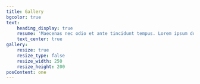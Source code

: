 ```yaml
---
title: Gallery
bgcolor: true
text:
    heading_display: true
    resume: 'Maecenas nec odio et ante tincidunt tempus. Lorem ipsum dolor sit amet, consectetuer adipiscing elit. Sed cursus turpis vitae tortor.'
    text_center: true
gallery:
    resize: true
    resize_type: false
    resize_width: 250
    resize_height: 200
posContent: one
---
```


